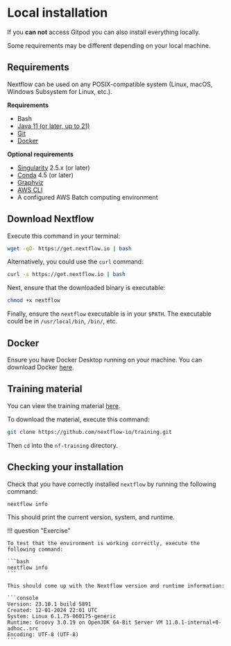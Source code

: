 # Local installation

If you **can not** access Gitpod you can also install everything locally.

Some requirements may be different depending on your local machine.

## Requirements

Nextflow can be used on any POSIX-compatible system (Linux, macOS, Windows Subsystem for Linux, etc.).

**Requirements**

- Bash
- [Java 11 (or later, up to 21)](https://www.oracle.com/technetwork/java/javase/downloads/index.html)
- [Git](https://git-scm.com/)
- [Docker](https://docs.docker.com/get-docker/)

**Optional requirements**

- [Singularity](https://github.com/sylabs/singularity) 2.5.x (or later)
- [Conda](https://conda.io/) 4.5 (or later)
- [Graphviz](http://www.graphviz.org/)
- [AWS CLI](https://aws.amazon.com/cli/)
- A configured AWS Batch computing environment

## Download Nextflow

Execute this command in your terminal:

```bash
wget -qO- https://get.nextflow.io | bash
```

Alternatively, you could use the `curl` command:

```bash
curl -s https://get.nextflow.io | bash
```

Next, ensure that the downloaded binary is executable:

```bash
chmod +x nextflow
```

Finally, ensure the `nextflow` executable is in your `$PATH`. The executable could be in `/usr/local/bin`, `/bin/`, etc.

## Docker

Ensure you have Docker Desktop running on your machine. You can download Docker [here](https://docs.docker.com/get-docker/).

## Training material

You can view the training material [here](https://training.nextflow.io/).

To download the material, execute this command:

```bash
git clone https://github.com/nextflow-io/training.git
```

Then `cd` into the `nf-training` directory.

## Checking your installation

Check that you have correctly installed `nextflow` by running the following command:

```bash
nextflow info
```

This should print the current version, system, and runtime.

!!! question "Exercise"

    To test that the environment is working correctly, execute the following command:

    ```bash
    nextflow info
    ```

    This should come up with the Nextflow version and runtime information:

    ```console
    Version: 23.10.1 build 5891
    Created: 12-01-2024 22:01 UTC
    System: Linux 6.1.75-060175-generic
    Runtime: Groovy 3.0.19 on OpenJDK 64-Bit Server VM 11.0.1-internal+0-adhoc..src
    Encoding: UTF-8 (UTF-8)
    ```
